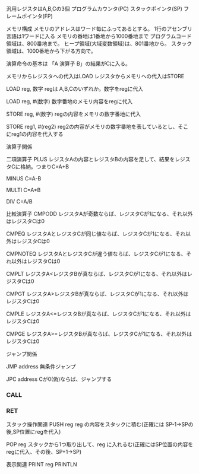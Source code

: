 汎用レジスタはA,B,Cの3個
プログラムカウンタ(PC)
スタックポインタ(SP)
フレームポインタ(FP)

メモリ構成
メモリのアドレスはワード毎にふってあるとする。
1行のアセンブリ言語は1ワードに入る
メモリの番地は1番地から1000番地まで
プログラムコード領域は、800番地まで。
ヒープ領域(大域変数領域)は、801番地から。
スタック領域は、1000番地から下がる方向で。

演算命令の基本は 「A 演算子 B」の結果がCに入る。

メモリからレジスタへの代入はLOAD
レジスタからメモリへの代入はSTORE

LOAD reg, 数字
regは A,B,Cのいずれか。数字をregに代入

LOAD reg, #(数字)
数字番地のメモリ内容をregに代入

STORE reg, #(数字)
regの内容をメモリの数字番地に代入

STORE reg1, #(reg2)
reg2の内容がメモリの数字番地を表しているとし、そこにreg1の内容を代入する

演算子関係


二項演算子
PLUS
レジスタAの内容とレジスタBの内容を足して、結果をレジスタCに格納。つまりC=A+B

MINUS
C=A-B

MULTI
C=A*B

DIV
C=A/B

比較演算子
CMPODD
レジスタAが奇数ならば、レジスタCが1になる、それ以外はレジスタCは0

CMPEQ
レジスタAとレジスタCが同じ値ならば、レジスタCが1になる、それ以外はレジスタCは0

CMPNOTEQ
レジスタAとレジスタCが違う値ならば、レジスタCが1になる、それ以外はレジスタCは0

CMPLT
レジスタA<レジスタBが真ならば、レジスタCが1になる、それ以外はレジスタCは0

CMPGT
レジスタA>レジスタBが真ならば、レジスタCが1になる、それ以外はレジスタCは0

CMPLE
レジスタA<=レジスタBが真ならば、レジスタCが1になる、それ以外はレジスタCは0

CMPGE
レジスタA>=レジスタBが真ならば、レジスタCが1になる、それ以外はレジスタCは0

ジャンプ関係

JMP address
無条件ジャンプ

JPC address
Cが0(偽)ならば、ジャンプする

### CALL
### RET 

スタック操作関連
PUSH reg
reg の内容をスタックに積む(正確には SP-1->SPの後,SP位置にregを代入)

POP reg
スタックから1つ取り出して、reg に入れるむ(正確にはSP位置の内容をregに代入、その後、SP+1->SP)


表示関連
PRINT reg
PRINTLN

